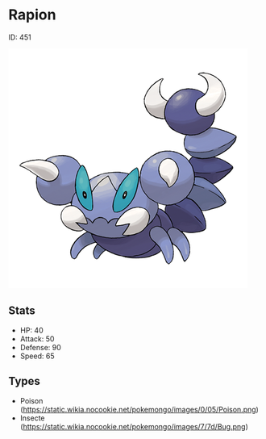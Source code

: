 # Rapion


ID: 451

![](https://raw.githubusercontent.com/PokeAPI/sprites/master/sprites/pokemon/other/official-artwork/451.png "Rapion")

## Stats


 - HP: 40
 - Attack: 50
 - Defense: 90
 - Speed: 65

## Types


 - Poison (https://static.wikia.nocookie.net/pokemongo/images/0/05/Poison.png)
 - Insecte (https://static.wikia.nocookie.net/pokemongo/images/7/7d/Bug.png)

